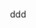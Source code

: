 <!DOCTYPE html>
<html>
<head>
  <meta charset="utf-8">
  <meta name="viewport" content="width=device-width">
  <title>JS Bin</title>

  <style>
  	@keyframes run {
    from{transform:rotate(0deg)}
    to{transform:rotate(360deg)}
    }
    
    @keyframes xiao {
    from{transform:rotate(0deg)}
    to{transform:rotate(-360deg)}
    }
    
    section{
    position:relative;
    width:200px;
    height:200px;
    xbackground: grey;
    top:100px;
    left:100px;
    animation:run linear 5s infinite;
    animation-play-state:running;
    }
    
    section:hover{
    animation-play-state:paused;
    }
    
    div{
    xbackground: pink;
    width:50px;
    height:50px;
    animation:xiao linear 5s infinite
    }
    
    div:hover{
    animation-play-state:paused;
    }
  </style>
</head>


<body>
<section>
  <div>
  <span>ddd</span>
  </div>
  
</section>

</body>
</html>